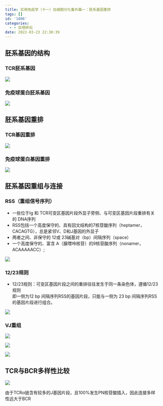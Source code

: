 ```yaml
---
title: 实用免疫学（十一）白细胞分化番外篇一：胚系基因重排
tags: []
id: '1806'
categories:
  - - 巨塔砖石
date: 2022-03-23 22:30:39
---
```


## 胚系基因的结构

### TCR胚系基因

![](https://img-cdn.limour.top/blog/20220323212625.png)

### 免疫球蛋白胚系基因

![](https://img-cdn.limour.top/blog/20220323211316.png)

## 胚系基因重排

### TCR基因重排

![](https://img-cdn.limour.top/blog/20220323213508.png)

### 免疫球蛋白基因重排

![](https://img-cdn.limour.top/blog/20220323213649.png)

## 胚系基因重组与连接

### RSS（重组信号序列）

*   一些位于Ig 和 TCR可变区基因片段外显子旁侧、与可变区基因片段重排有关的 DNA序列
*   RSS包括一个高度保守的、具有回文结构的7核苷酸序列（heptamer，CACAGTG），总是紧邻V、D和J基因的外显子
*   两者之间、非保守的 12或 23碱基对（bp）间隔序列（space）
*   一个高度保守的、富含 A（腺嘌呤核苷）的9核苷酸序列（nonamer，ACAAAAACC）;

![](https://img-cdn.limour.top/blog/20220323215109.png)

### 12/23规则

*   12/23规则：可变区基因片段之间的重排往往发生于同一条染色体，遵循12/23规则  
    即一侧为12 bp 间隔序列RSS的基因片段，只能与一侧为 23 bp 间隔序列RSS 的基因片段进行组合。

![](https://img-cdn.limour.top/blog/20220323215323.png)

### VJ重组

[![](https://img-cdn.limour.top/blog/20220323220929.png)](https://zhuanlan.zhihu.com/p/32448578)

![](https://img-cdn.limour.top/blog/20220323221819.png)

![](https://img-cdn.limour.top/blog/20220323221635.png)

## TCR与BCR多样性比较

![](https://img-cdn.limour.top/blog/20220323222812.png)

由于TCRα链含有较多的J基因片段，且100%发生PN核苷酸插入，因此连接多样性远大于BCR